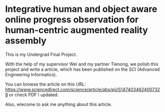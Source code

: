 # Integrative human and object aware online progress observation for human-centric augmented reality assembly

This is my Undergrad Final Project. 

With the help of my supervisor Wei and my partner Tienong, we polish this project and write a article, which has been published on the SCI (Advanced Engineering Informatics).

You can browse the article on this URL: https://www.sciencedirect.com/science/article/abs/pii/S1474034624007328 
or check PDF I updated.

Also, wlecome to ask me anything about this article.
